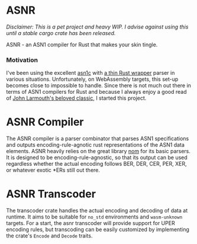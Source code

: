 # ASNR
_Disclaimer: This is a pet project and heavy WIP. I advise against using this until a stable cargo crate has been released._

ASNR - an ASN1 compiler for Rust that makes your skin tingle.

### Motivation

I've been using the excellent [asn1c](https://github.com/vlm/asn1c) with [a thin Rust wrapper](https://sjames.github.io/articles/2020-04-26-rust-ffi-asn1-codec/) parser in various situations. Unfortunately, on WebAssembly targets, this set-up becomes close to impossible to handle. Since there is not much out there in terms of ASN1 compilers for Rust and because I always enjoy a good read of [John Larmouth's beloved classic](https://www.oss.com/asn1/resources/books-whitepapers-pubs/larmouth-asn1-book.pdf), I started this project.

# ASNR Compiler
The ASNR compiler is a parser combinator that parses ASN1 specifications and outputs encoding-rule-agnotic rust representations of the ASN1 data elements. ASNR heavily relies on the great library [nom](https://docs.rs/nom/latest/nom/) for its basic parsers. It is designed to be 
encoding-rule-agnostic, so that its output can be used regardless whether the actual encoding follows
BER, DER, CER, PER, XER, or whatever exotic *ERs still out there.

# ASNR Transcoder
The transcoder crate handles the actual encoding and decoding of data at runtime.
It aims to be suitable for `no_std` environments and `wasm-unknown` targets.
For a start, the asnr transcoder will provide support for UPER encoding rules, 
but transcoding can be easily customized by implementing the crate's `Encode` and `Decode` traits.